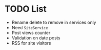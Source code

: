 TODO List
=========

 * Rename delete to remove in services only
 * Need `SiteService`
 * Post views counter
 * Validation on date posts
 * RSS for site visitors
